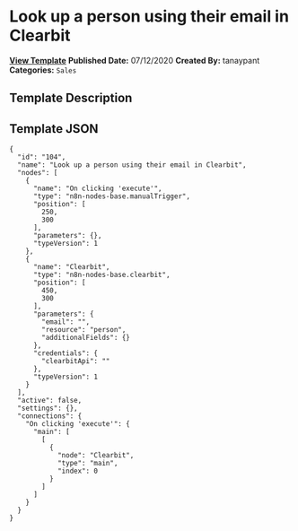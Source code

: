 # Look up a person using their email in Clearbit

**[View Template](https://n8n.io/workflows/484-/)**  **Published Date:** 07/12/2020  **Created By:** tanaypant  **Categories:** `Sales`  

## Template Description



## Template JSON

```
{
  "id": "104",
  "name": "Look up a person using their email in Clearbit",
  "nodes": [
    {
      "name": "On clicking 'execute'",
      "type": "n8n-nodes-base.manualTrigger",
      "position": [
        250,
        300
      ],
      "parameters": {},
      "typeVersion": 1
    },
    {
      "name": "Clearbit",
      "type": "n8n-nodes-base.clearbit",
      "position": [
        450,
        300
      ],
      "parameters": {
        "email": "",
        "resource": "person",
        "additionalFields": {}
      },
      "credentials": {
        "clearbitApi": ""
      },
      "typeVersion": 1
    }
  ],
  "active": false,
  "settings": {},
  "connections": {
    "On clicking 'execute'": {
      "main": [
        [
          {
            "node": "Clearbit",
            "type": "main",
            "index": 0
          }
        ]
      ]
    }
  }
}
```
